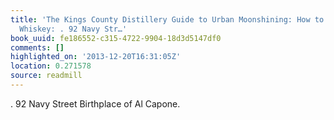 ```yaml
---
title: 'The Kings County Distillery Guide to Urban Moonshining: How to Make and Drink
  Whiskey: . 92 Navy Str…'
book_uuid: fe186552-c315-4722-9904-18d3d5147df0
comments: []
highlighted_on: '2013-12-20T16:31:05Z'
location: 0.271578
source: readmill
---
```


. 92 Navy Street Birthplace of Al Capone.